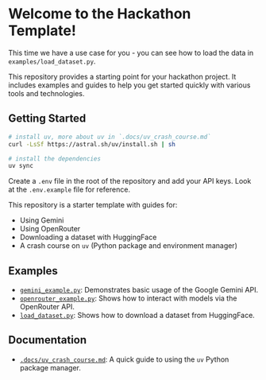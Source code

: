 # Welcome to the Hackathon Template!

This time we have a use case for you - you can see how to load the data in `examples/load_dataset.py`.

This repository provides a starting point for your hackathon project. It includes examples and guides to help you get started quickly with various tools and technologies.

## Getting Started

```bash
# install uv, more about uv in `.docs/uv_crash_course.md`
curl -LsSf https://astral.sh/uv/install.sh | sh

# install the dependencies
uv sync
```
Create a `.env` file in the root of the repository and add your API keys.
Look at the `.env.example` file for reference.

This repository is a starter template with guides for:
- Using Gemini
- Using OpenRouter
- Downloading a dataset with HuggingFace
- A crash course on `uv` (Python package and environment manager)

## Examples

-   [`gemini_example.py`](examples/gemini_example.py): Demonstrates basic usage of the Google Gemini API.
-   [`openrouter_example.py`](examples/openrouter_example.py): Shows how to interact with models via the OpenRouter API.
-   [`load_dataset.py`](examples/load_dataset.py): Shows how to download a dataset from HuggingFace.

## Documentation

-   [`.docs/uv_crash_course.md`](.docs/uv_crash_course.md): A quick guide to using the `uv` Python package manager.







